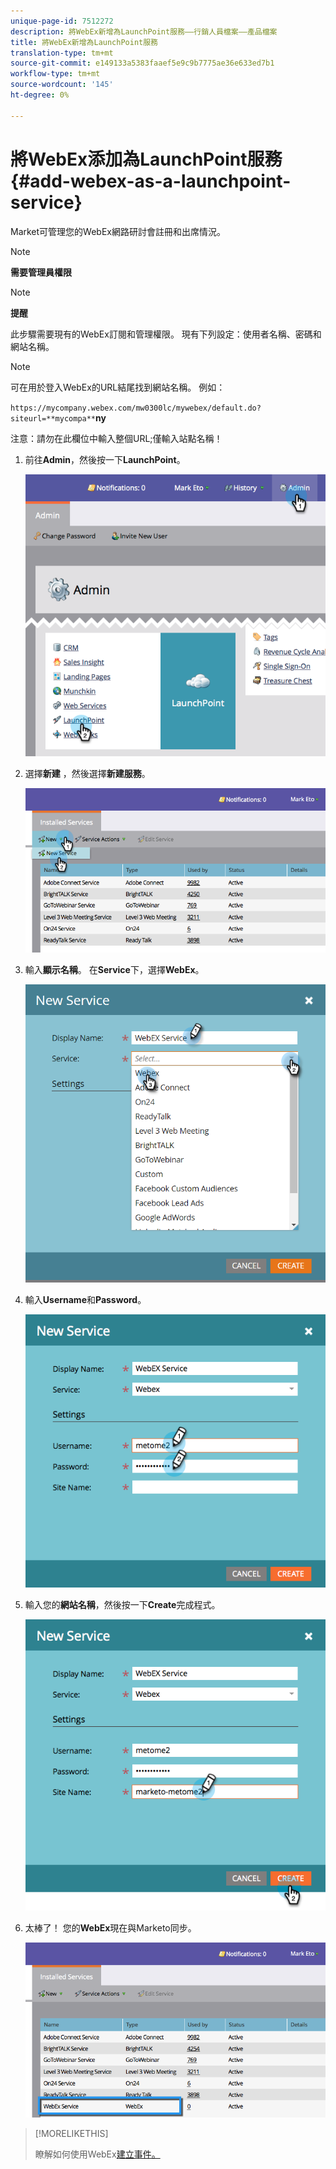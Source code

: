 ```yaml
---
unique-page-id: 7512272
description: 將WebEx新增為LaunchPoint服務——行銷人員檔案——產品檔案
title: 將WebEx新增為LaunchPoint服務
translation-type: tm+mt
source-git-commit: e149133a5383faaef5e9c9b7775ae36e633ed7b1
workflow-type: tm+mt
source-wordcount: '145'
ht-degree: 0%

---
```



# 將WebEx添加為LaunchPoint服務{#add-webex-as-a-launchpoint-service}

Market可管理您的WebEx網路研討會註冊和出席情況。

>[!NOTE]
>
>**需要管理員權限**

>[!NOTE]
>
>**提醒**
>
>此步驟需要現有的WebEx訂閱和管理權限。 現有下列設定：使用者名稱、密碼和網站名稱。

>[!NOTE]
>
>可在用於登入WebEx的URL結尾找到網站名稱。 例如：
>
>`https://mycompany.webex.com/mw0300lc/mywebex/default.do?siteurl=**mycompa**`**ny**
>
>注意：請勿在此欄位中輸入整個URL;僅輸入站點名稱！

1. 前往&#x200B;**Admin**，然後按一下&#x200B;**LaunchPoint**。

   ![](assets/image2015-4-23-11-3a20-3a43.png)

1. 選擇&#x200B;**新建** ，然後選擇&#x200B;**新建服務**。

   ![](assets/webex-new-service.png)

1. 輸入&#x200B;**顯示名稱**。 在&#x200B;**Service**&#x200B;下，選擇&#x200B;**WebEx**。

   ![](assets/new-service-webex.png)

1. 輸入&#x200B;**Username**&#x200B;和&#x200B;**Password**。

   ![](assets/image2015-4-24-18-3a56-3a56.png)

1. 輸入您的**網站名稱**，然後按一下&#x200B;**Create**&#x200B;完成程式。

   ![](assets/image2015-4-24-18-3a58-3a43.png)

1. 太棒了！ 您的&#x200B;**WebEx**&#x200B;現在與Marketo同步。

   ![](assets/webex.png)

>[!MORELIKETHIS]
>
>瞭解如何使用WebEx[建立事件。](../../../product-docs/demand-generation/events/create-an-event/create-an-event-with-webex.md)

